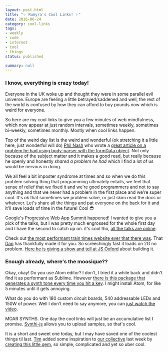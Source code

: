 ```yaml
---
layout: post.html
title: "✨ Rumyra's Cool Links! ✨"
date: 2016-06-24
category: cool-links
tags:
- weekly
- code
- internet
- cool
- things
status: published

summary: null
---
```


### I know, everything is crazy today!

Everyone in the UK woke up and thought they were in some parallel evil universe. Europe are feeling a little betrayed/saddened and well, the rest of the world is confused by how they can afford to buy pounds now which is weird for everyone.

So here are my cool links to give you a few minutes of web mindfulness, which now appear at just random intervals, sometimes weekly, sometimes bi-weekly, sometimes monthly. Mostly when cool links happen.

Top of the weird day list is the weird and wonderful (ok stretching it a little here, just wonderful will do) [Phil Nash](https://philna.sh/) who wrote a [great article on a problem he had using body-parser with the formData object](https://medium.com/@philnash/the-surprise-multipart-form-data-332846989913#.k0s1bwwv2). Not only because of the subject matter and it makes a good read, but really because he openly and honestly *shared a problem he had* which I find a lot of us would be nervous in doing.

We all feel a bit imposter syndrome at times and so when we do this problem solving thing that programming ultimately entails, we feel that sense of relief that we fixed it and we're good programmers and not to say anything and that we never had a problem in the first place and we're super cool. It's ok that sometimes we problem solve, or just skim read the docs or whatever. Let's share all the things and pat everyone on the back for it and it'll save loads of time in the future! Cool 😎

Google's [Progressive Web App Summit](https://events.withgoogle.com/progressive-web-app-dev-summit/) happened! I wanted to give you a pick of the talks, but I was pretty much engrossed for the whole first day and I have the second to catch up on. it's cool tho, [all the talks are online](https://www.youtube.com/watch?v=9Jef9IluQw0&list=PLNYkxOF6rcIAWWNR_Q6eLPhsyx6VvYjVb).

Check out [the most performant train times website ever that there was](http://trntxt.uk/). That [Dan](https://twitter.com/danielthepope) has thankfully made it for you. So screechingly fast it loads on 2G no problem. [Here he is giving a show and tell at JS Oxford](https://www.youtube.com/watch?v=BSYIR5R3kAY&feature=youtu.be&a) about building it.

### Enough already, where's the moosique??

Okay, okay! Do you use Atom editor? I don't, I tried it a while back and didn't find it as performant as Sublime. However [there is this package that generates a synth tone every time you hit a key](https://www.youtube.com/watch?v=sPUw_wJyOTA). I might install Atom, for like 5 minutes until it gets annoying.

What do you do with 180 custom circuit boards, 540 addressable LEDs and 150W of power. Well I don't need to say anymore, you can [just watch the video](https://www.youtube.com/watch?v=j2KwD5Is1Z8).

MOAR SYNTHS. One day the cool links will just be an accumulative list I promise. [Synthi-js](http://alexnisnevich.github.io/synthi-js/) allows you to upload samples, so that's cool.

It is a short and sweet one today, but I may have saved one of the coolest things til last. [Tim](http://timpietrusky.com/) added some inspiration to [our collective](http://webvj.ninja/) last week by [creating this little gem](http://codepen.io/TimPietrusky/full/jrPRZR/), so simple, complicated and yet so uber cool.





